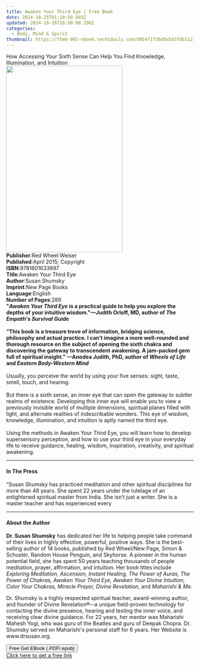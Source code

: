 ```yaml
---
title: Awaken Your Third Eye | Free Book
date: 2024-10-25T01:10:59.893Z
updated: 2024-10-26T20:50:00.296Z
categories:
  - Body, Mind & Spirit
thumbnail: https://thmb-001-ebook.techidaily.com/805471f36d9a5d37db11218241ff073d02c88f0b95eff4eff468d850372d0cbb.jpg
---
```

<main id="book-container">
  <div class="flex flex-col">
    <div class="book-brief flex-1 py-6 px-4 sm:p-6 md:py-10 md:px-8">
      <!-- brief-->
      <div class="book-brief-main">
        How Accessing Your Sixth Sense Can Help You Find Knowledge,
        Illumination, and Intuition
      </div>
    </div>
    <div
      class="book-meta-info flex-1 grid gap-4 col-start-1 col-end-3 row-start-1 sm:mb-6 sm:grid-cols-4 lg:gap-6 lg:col-start-2 lg:row-end-6 lg:row-span-6 lg:mb-0"
    >
      <div
        class="book-meta-info-left place-content-center mt-4 p-4 text-sm leading-6 col-start-2 col-span-2 dark:text-slate-400"
      >
        <img
          class="w-full h-500 object-cover rounded-lg sm:h-255 sm:col-span-2 lg:col-span-full"
          src="https://img-001-ebook.techidaily.com/27a203ed83daf4dd48146d749d14392c30ec3e5eab92970b93a62182e312ec0e.jpg"
          alt=""
          width="312"
          height="500"
        />
      </div>
      <div
        class="book-meta-info-right mt-2 col-start-1 row-start-2 col-span-3 self-center"
      >
        <!-- meta data  -->
        <div class="flex flex-col px-4 md:px-8">
          <div class="flex-1">
            <strong>Publisher</strong>:<span class="px-2"
              >Red Wheel Weiser</span
            >
          </div>
          <div class="flex-1">
            <strong>Published</strong>:<span class="px-2"
              >April 2015; Copyright</span
            >
          </div>
          <div class="flex-1">
            <strong>ISBN</strong>:<span class="px-2">9781601633897</span>
          </div>
          <div class="flex-1">
            <strong>Title</strong>:<span class="px-2"
              >Awaken Your Third Eye</span
            >
          </div>
          <div class="flex-1">
            <strong>Author</strong>:<span class="px-2">Susan Shumsky</span>
          </div>
          <div class="flex-1">
            <strong>Imprint</strong>:<span class="px-2">New Page Books</span>
          </div>
          <div class="flex-1">
            <strong>Language</strong>:<span class="px-2">English</span>
          </div>
          <div class="flex-1">
            <strong>Number of Pages</strong>:<span class="px-2">289</span>
          </div>
        </div>
      </div>
    </div>
    <div class="book-description flex-1 py-6 px-4 sm:p-6 md:py-10 md:px-8">
      <div class="book-description-main">
        <div accordion-content="" id="description">
          <b
            >"<i>Awaken Your Third Eye</i>&nbsp;is a practical guide to help you
            explore the depths of your intuitive wisdom."—Judith Orloff, MD,
            author of <i>The Empath's Survival Guide</i></b
          ><br />&nbsp;<br /><b
            >“This book is a treasure trove of information, bridging science,
            philosophy and actual practice. I can’t imagine a more well-rounded
            and thorough resource on the subject of opening the sixth chakra and
            discovering the gateway to transcendent awakening. A jam-packed gem
            full of spiritual insight.” —Anodea Judith, PhD, author of
            <i>Wheels of Life</i> and <i>Eastern Body-Western Mind</i></b
          ><br /><br />Usually, you perceive the world by using your five
          senses: sight, taste, smell, touch, and hearing.<br /><br />But there
          is a sixth sense, an inner eye that can open the gateway to subtler
          realms of existence. Developing this inner eye will enable you to view
          a previously invisible world of multiple dimensions, spiritual planes
          filled with light, and alternate realities of indescribable wonders.
          This eye of wisdom, knowledge, illumination, and intuition is aptly
          named the third eye.<br /><br />Using the methods in Awaken Your Third
          Eye, you will learn how to develop supersensory perception, and how to
          use your third eye in your everyday life to receive guidance, healing,
          wisdom, inspiration, creativity, and spiritual awakening.
        </div>
        <div class="accordion-fader"></div>
      </div>
    </div>
    <div class="book-excerpts flex-1 py-6 px-4 sm:p-6 md:py-10 md:px-8">
      <!-- excerpts-->
      <div class="book-excerpts-main">
        <hr />
        <h4 class="placeholder placeholder-heading">
          <span>In The Press</span>
        </h4>
        <p>
          “Susan Shumsky has practiced meditation and other spiritual
          disciplines for more than 48 years. She spent 22 years under the
          tutelage of an enlightened spiritual master from India. She isn’t just
          a writer. She is a master teacher and has experienced every
        </p>
      </div>
    </div>
    <div class="book-about-author flex-1 py-6 px-4 sm:p-6 md:py-10 md:px-8">
      <!-- about author-->
      <div class="book-main-author-main">
        <hr />
        <h4 class="placeholder placeholder-heading">
          <span>About the Author</span>
        </h4>
        <p></p>
        <p>
          <b>Dr. Susan Shumsky</b> has dedicated her life to helping people take
          command of their lives in highly effective, powerful, positive ways.
          She is the best-selling author of 14 books, published by Red Wheel/New
          Page, Simon &amp; Schuster, Random House Penguin, and Skyhorse. A
          pioneer in the human potential field, she has spent 50 years teaching
          thousands of people meditation, prayer, affirmation, and intuition.
          Her book titles include
          <i
            >Exploring Meditation, Ascension, Instant Healing, The Power of
            Auras, The Power of Chakras, Awaken Your Third Eye, Awaken Your
            Divine Intuition, Color Your Chakras, Miracle Prayer, Divine
            Revelation</i
          >, and <i>Maharishi &amp; Me</i>.
        </p>
        <p>
          Dr. Shumsky is a highly respected spiritual teacher, award-winning
          author, and founder of Divine Revelation®--a unique field-proven
          technology for contacting the divine presence, hearing and testing the
          inner voice, and receiving clear divine guidance. For 22 years, her
          mentor was Maharishi Mahesh Yogi, who was guru of the Beatles and guru
          of Deepak Chopra. Dr. Shumsky served on Maharishi's personal staff for
          6 years. Her Website is www.drsusan.org.
        </p>
        <p></p>
      </div>
    </div>
    <div class="book-free-get flex-1 py-6 px-4 sm:p-6 md:py-10 md:px-8">
      <button
        id="btn-free-get"
        class="bg-blue-500 hover:bg-blue-700 text-white font-bold py-2 px-4 rounded"
      >
        Free Get EBook (.PDF/.epub)
      </button>
      <div id="countdown-display" class="px-2 text-lg mt-2"></div>
      <a
        id="free-link"
        class="hidden bg-blue-500 hover:bg-blue-700 text-white font-bold py-2 px-4 rounded"
        href="https://www.ebooks.com/en-us/book/138621235/awaken-your-third-eye/susan-shumsky/"
        target="_blank"
        >Click here to get a free link</a
      >
    </div>
    <script>
      let countdownTime = 0;
      let countdownInterval = null;
      document
        .getElementById('btn-free-get')
        .addEventListener('click', startCountdown);
      function startCountdown() {
        countdownTime = new Date().getTime() + 60000 * 3;
        countdownInterval = setInterval(updateCountdown, 1000);
        document.getElementById('btn-free-get').disabled = true;
        document
          .getElementById('btn-free-get')
          .classList.add('bg-gray-500', 'cursor-not-allowed');
      }
      function updateCountdown() {
        let currentTime = new Date().getTime();
        let timeLeft = countdownTime - currentTime;
        let secondsLeft = Math.floor(timeLeft / 1000);
        document.getElementById('countdown-display').innerHTML =
          `Remaining time: ${secondsLeft} seconds.`;
        if (secondsLeft <= 0) {
          clearInterval(countdownInterval);
          document.getElementById('btn-free-get').classList.add('hidden');
          document.getElementById('free-link').classList.remove('hidden');
          document.getElementById('countdown-display').innerHTML = '';
        }
      }
    </script>
  </div>
</main>

<ins class="adsbygoogle"
      style="display:block"
      data-ad-client="ca-pub-7571918770474297"
      data-ad-slot="8358498916"
      data-ad-format="auto"
      data-full-width-responsive="true"></ins>
    